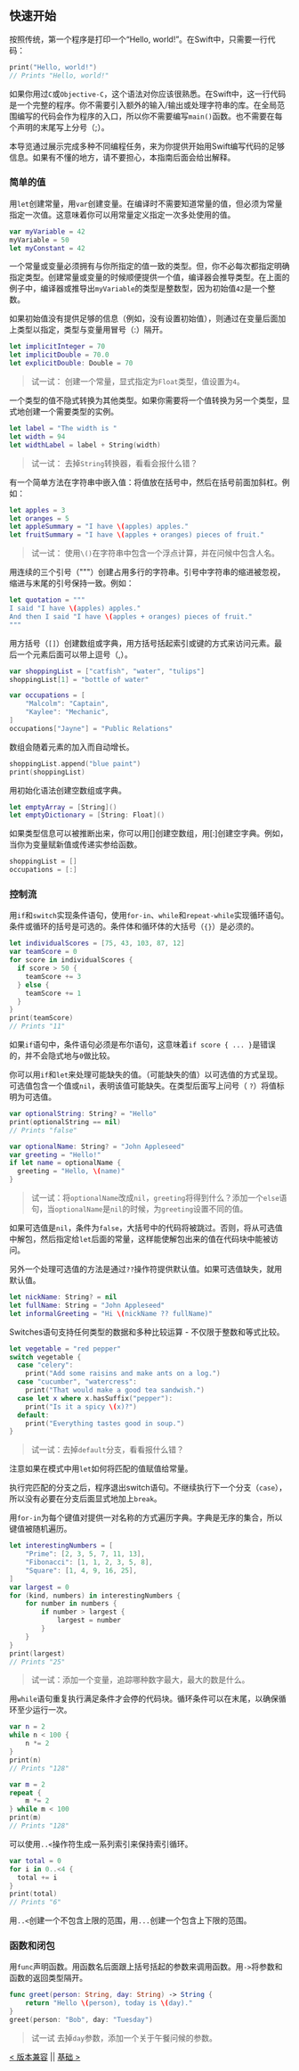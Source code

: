 ## 快速开始

按照传统，第一个程序是打印一个“Hello, world!”。在Swift中，只需要一行代码：
```swift
print("Hello, world!")
// Prints "Hello, world!"
```
如果你用过`C`或`Objective-C`，这个语法对你应该很熟悉。在Swift中，这一行代码是一个完整的程序。你不需要引入额外的输入/输出或处理字符串的库。在全局范围编写的代码会作为程序的入口，所以你不需要编写`main()`函数。也不需要在每个声明的末尾写上分号（;）。

本导览通过展示完成多种不同编程任务，来为你提供开始用Swift编写代码的足够信息。如果有不懂的地方，请不要担心，本指南后面会给出解释。

### 简单的值
用`let`创建常量，用`var`创建变量。在编译时不需要知道常量的值，但必须为常量指定一次值。这意味着你可以用常量定义指定一次多处使用的值。
```swift
var myVariable = 42
myVariable = 50
let myConstant = 42
```
一个常量或变量必须拥有与你所指定的值一致的类型。但，你不必每次都指定明确指定类型。创建常量或变量的时候顺便提供一个值，编译器会推导类型。在上面的例子中，编译器或推导出`myVariable`的类型是整数型，因为初始值`42`是一个整数。

如果初始值没有提供足够的信息（例如，没有设置初始值），则通过在变量后面加上类型以指定，类型与变量用冒号（:）隔开。
```swift
let implicitInteger = 70
let implicitDouble = 70.0
let explicitDouble: Double = 70
```

> 试一试：
> 创建一个常量，显式指定为`Float`类型，值设置为`4`。

一个类型的值不隐式转换为其他类型。如果你需要将一个值转换为另一个类型，显式地创建一个需要类型的实例。
```swift
let label = "The width is "
let width = 94
let widthLabel = label + String(width)
```
> 试一试：
> 去掉`String`转换器，看看会报什么错？

有一个简单方法在字符串中嵌入值：将值放在括号中，然后在括号前面加斜杠。例如：
```swift
let apples = 3
let oranges = 5
let appleSummary = "I have \(apples) apples."
let fruitSummary = "I have \(apples + oranges) pieces of fruit."
```

> 试一试：
> 使用`\()`在字符串中包含一个浮点计算，并在问候中包含人名。

用连续的三个引号（"""）创建占用多行的字符串。引号中字符串的缩进被忽视，缩进与末尾的引号保持一致。例如：
```swift
let quotation = """
I said "I have \(apples) apples."
And then I said "I have \(apples + oranges) pieces of fruit."
"""
```

用方括号（`[]`）创建数组或字典，用方括号括起索引或键的方式来访问元素。最后一个元素后面可以带上逗号（,）。
```swift
var shoppingList = ["catfish", "water", "tulips"]
shoppingList[1] = "bottle of water"

var occupations = [
    "Malcolm": "Captain",
    "Kaylee": "Mechanic",
]
occupations["Jayne"] = "Public Relations"
```

数组会随着元素的加入而自动增长。
```swift
shoppingList.append("blue paint")
print(shoppingList)
```

用初始化语法创建空数组或字典。
```swift
let emptyArray = [String]()
let emptyDictionary = [String: Float]()
```

如果类型信息可以被推断出来，你可以用[]创建空数组，用[:]创建空字典。例如，当你为变量赋新值或传递实参给函数。
```swift
shoppingList = []
occupations = [:]
```

### 控制流
用`if`和`switch`实现条件语句，使用`for-in`、`while`和`repeat-while`实现循环语句。条件或循环的括号是可选的。条件体和循环体的大括号（`{}`）是必须的。
```swift
let individualScores = [75, 43, 103, 87, 12]
var teamScore = 0
for score in individualScores {
  if score > 50 {
    teamScore += 3
  } else {
    teamScore += 1
  }
}
print(teamScore)
// Prints "11"
```
如果`if`语句中，条件语句必须是布尔语句，这意味着`if score { ... }`是错误的，并不会隐式地与`0`做比较。

你可以用`if`和`let`来处理可能缺失的值。（可能缺失的值）以可选值的方式呈现。可选值包含一个值或`nil`，表明该值可能缺失。在类型后面写上问号（
`?`）将值标明为可选值。
```swift
var optionalString: String? = "Hello"
print(optionalString == nil)
// Prints "false"

var optionalName: String? = "John Appleseed"
var greeting = "Hello!"
if let name = optionalName {
  greeting = "Hello, \(name)"
}
```

> 试一试：将`optionalName`改成`nil`，`greeting`将得到什么？添加一个`else`语句，当`optionalName`是`nil`的时候，为`greeting`设置不同的值。

如果可选值是`nil`，条件为`false`，大括号中的代码将被跳过。否则，将从可选值中解包，然后指定给`let`后面的常量，这样能使解包出来的值在代码块中能被访问。

另外一个处理可选值的方法是通过`??`操作符提供默认值。如果可选值缺失，就用默认值。
```swift
let nickName: String? = nil
let fullName: String = "John Appleseed"
let informalGreeting = "Hi \(nickName ?? fullName)"
```

Switches语句支持任何类型的数据和多种比较运算 - 不仅限于整数和等式比较。
```swift
let vegetable = "red pepper"
switch vegetable {
  case "celery":
    print("Add some raisins and make ants on a log.")
  case "cucumber", "watercress":
    print("That would make a good tea sandwish.")
  case let x where x.hasSuffix("pepper"):
    print("Is it a spicy \(x)?")
  default:
    print("Everything tastes good in soup.")
}
```
> 试一试：去掉`default`分支，看看报什么错？

注意如果在模式中用`let`如何将匹配的值赋值给常量。

执行完匹配的分支之后，程序退出switch语句。不继续执行下一个分支（`case`），所以没有必要在分支后面显式地加上`break`。

用`for-in`为每个键值对提供一对名称的方式遍历字典。字典是无序的集合，所以键值被随机遍历。
```swift
let interestingNumbers = [
    "Prime": [2, 3, 5, 7, 11, 13],
    "Fibonacci": [1, 1, 2, 3, 5, 8],
    "Square": [1, 4, 9, 16, 25],
]
var largest = 0
for (kind, numbers) in interestingNumbers {
    for number in numbers {
        if number > largest {
            largest = number
        }
    }
}
print(largest)
// Prints "25"
```
> 试一试：添加一个变量，追踪哪种数字最大，最大的数是什么。

用`while`语句重复执行满足条件才会停的代码块。循环条件可以在末尾，以确保循环至少运行一次。
```swift
var n = 2
while n < 100 {
    n *= 2
}
print(n)
// Prints "128"

var m = 2
repeat {
    m *= 2
} while m < 100
print(m)
// Prints "128"
```
可以使用`..<`操作符生成一系列索引来保持索引循环。
```swift
var total = 0
for i in 0..<4 {
  total += i
}
print(total)
// Prints "6"
```

用`..<`创建一个不包含上限的范围，用`...`创建一个包含上下限的范围。

### 函数和闭包
用`func`声明函数。用函数名后面跟上括号括起的参数来调用函数。用`->`将参数和函数的返回类型隔开。
```swift
func greet(person: String, day: String) -> String {
    return "Hello \(person), today is \(day)."
}
greet(person: "Bob", day: "Tuesday")
```

> 试一试
> 去掉`day`参数，添加一个关于午餐问候的参数。




[< 版本兼容](Version_Compatibility.md) || [基础 >](../Language_Guide/Basic_Operators.md)
